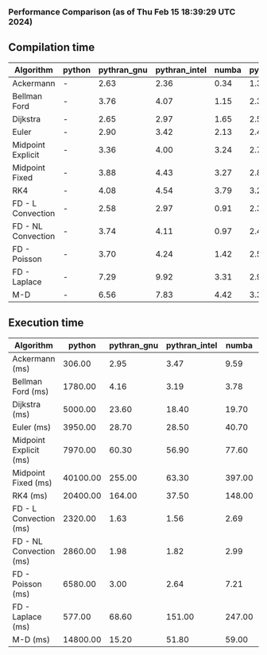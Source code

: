 ### Performance Comparison (as of Thu Feb 15 18:39:29 UTC 2024)
## Compilation time
Algorithm                 | python                    | pythran_gnu               | pythran_intel             | numba                     | pyccel_fortran_gnu        | pyccel_c_gnu              | pyccel_fortran_intel      | pyccel_c_intel           
------------------------- | ------------------------- | ------------------------- | ------------------------- | ------------------------- | ------------------------- | ------------------------- | ------------------------- | -------------------------
Ackermann                 | -                         | 2.63                      | 2.36                      | 0.34                      | 1.34                      | 1.29                      | 1.39                      | 1.38                     
Bellman Ford              | -                         | 3.76                      | 4.07                      | 1.15                      | 2.38                      | 2.60                      | 2.58                      | 3.51                     
Dijkstra                  | -                         | 2.65                      | 2.97                      | 1.65                      | 2.50                      | 2.59                      | 2.63                      | 3.49                     
Euler                     | -                         | 2.90                      | 3.42                      | 2.13                      | 2.43                      | 2.65                      | 2.58                      | 3.40                     
Midpoint Explicit         | -                         | 3.36                      | 4.00                      | 3.24                      | 2.78                      | 3.05                      | 2.83                      | 3.73                     
Midpoint Fixed            | -                         | 3.88                      | 4.43                      | 3.27                      | 2.87                      | 3.06                      | 2.86                      | 3.68                     
RK4                       | -                         | 4.08                      | 4.54                      | 3.79                      | 3.24                      | 3.35                      | 3.31                      | 4.16                     
FD - L Convection         | -                         | 2.58                      | 2.97                      | 0.91                      | 2.37                      | 2.61                      | 2.59                      | 3.38                     
FD - NL Convection        | -                         | 3.74                      | 4.11                      | 0.97                      | 2.42                      | 2.74                      | 2.67                      | 3.36                     
FD - Poisson              | -                         | 3.70                      | 4.24                      | 1.42                      | 2.56                      | 2.74                      | 3.06                      | 3.47                     
FD - Laplace              | -                         | 7.29                      | 9.92                      | 3.31                      | 2.93                      | 3.13                      | 3.17                      | 3.89                     
M-D                       | -                         | 6.56                      | 7.83                      | 4.42                      | 3.35                      | 3.28                      | 3.47                      | 4.42                     

## Execution time
Algorithm                 | python                    | pythran_gnu               | pythran_intel             | numba                     | pyccel_fortran_gnu        | pyccel_c_gnu              | pyccel_fortran_intel      | pyccel_c_intel           
------------------------- | ------------------------- | ------------------------- | ------------------------- | ------------------------- | ------------------------- | ------------------------- | ------------------------- | -------------------------
Ackermann (ms)            | 306.00                    | 2.95                      | 3.47                      | 9.59                      | 1.50                      | 1.54                      | 8.94                      | 3.93                     
Bellman Ford (ms)         | 1780.00                   | 4.16                      | 3.19                      | 3.78                      | 3.00                      | 5.99                      | 4.40                      | 18.30                    
Dijkstra (ms)             | 5000.00                   | 23.60                     | 18.40                     | 19.70                     | 19.00                     | 30.80                     | 24.50                     | 23.50                    
Euler (ms)                | 3950.00                   | 28.70                     | 28.50                     | 40.70                     | 15.00                     | 143.00                    | 14.40                     | 128.00                   
Midpoint Explicit (ms)    | 7970.00                   | 60.30                     | 56.90                     | 77.60                     | 23.80                     | 280.00                    | 16.10                     | 249.00                   
Midpoint Fixed (ms)       | 40100.00                  | 255.00                    | 63.30                     | 397.00                    | 75.50                     | 1400.00                   | 59.10                     | 1230.00                  
RK4 (ms)                  | 20400.00                  | 164.00                    | 37.50                     | 148.00                    | 33.80                     | 481.00                    | 42.80                     | 425.00                   
FD - L Convection (ms)    | 2320.00                   | 1.63                      | 1.56                      | 2.69                      | 1.46                      | 1.85                      | 1.50                      | 3.70                     
FD - NL Convection (ms)   | 2860.00                   | 1.98                      | 1.82                      | 2.99                      | 1.81                      | 1.99                      | 1.51                      | 3.74                     
FD - Poisson (ms)         | 6580.00                   | 3.00                      | 2.64                      | 7.21                      | 2.79                      | 3.83                      | 2.68                      | 8.93                     
FD - Laplace (ms)         | 577.00                    | 68.60                     | 151.00                    | 247.00                    | 62.60                     | 256.00                    | 60.10                     | 305.00                   
M-D (ms)                  | 14800.00                  | 15.20                     | 51.80                     | 59.00                     | 54.00                     | 59.40                     | 71.30                     | 61.70                    
